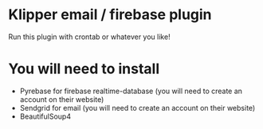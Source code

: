 # Klipper email / firebase plugin

Run this plugin with crontab or whatever you like!

# You will need to install
* Pyrebase for firebase realtime-database (you will need to create an account on their website) <br>
* Sendgrid for email (you will need to create an account on their website)<br>
* BeautifulSoup4<br>
